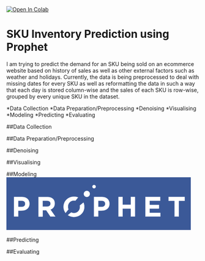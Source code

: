 [![Open In Colab](https://colab.research.google.com/assets/colab-badge.svg)](https://colab.research.google.com/drive/1qIl619KUAgBG2nD1lZzUwwVBwgqiyfDV?usp=sharing)

# SKU Inventory Prediction using Prophet
I am trying to predict the demand for an SKU being sold on an ecommerce website based on history of sales as well as other external factors such as weather and holidays. 
Currently, the data is being preprocessed to deal with missing dates for every SKU as well as reformatting the data in such a way that each day is stored column-wise and the sales of each SKU is row-wise, grouped by every unique SKU in the dataset.

*Data Collection
*Data Preparation/Preprocessing
*Denoising
*Visualising
*Modeling
*Predicting
*Evaluating

##Data Collection

##Data Preparation/Preprocessing

##Denoising

##Visualising

##Modeling
![Prophet Logo](https://raw.githubusercontent.com/dnezan/km-sku-prediction/main/data_images/1*2fD9qRIlRAJay7D5NK3yEA.png)

##Predicting

##Evaluating




